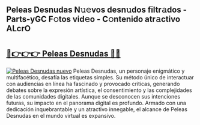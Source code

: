## Peleas Desnudas N𝚞𝚎vos desn𝚞dos filtr𝚊dos - Parts-yGC F𝚘tos vid𝚎o - C𝚘ntenido atr𝚊ctivo ALcrO

# <h2><a href="http://mbdbzjp.tromn.icu/?c=Peleas+Desnudas">🔗👉👉👉 Peleas Desnudas 🔗🔗</a></h2>

[![Peleas Desnudas nuevo](https://i.imgur.com/pEAQMta.gif)](http://mbdbzjp.tromn.icu/?c=Peleas+Desnudas)
Peleas Desnudas, un personaje enigmático y multifacético, desafía las etiquetas simples. Su método único de interactuar con audiencias en línea ha fascinado y provocado críticas, generando debates sobre la expresión artística, el consentimiento y las complejidades de las comunidades digitales. Aunque se desconocen sus intenciones futuras, su impacto en el panorama digital es profundo. Armado con una dedicación inquebrantable y un atractivo innegable, el alcance de Peleas Desnudas en el mundo virtual es expansivo.
